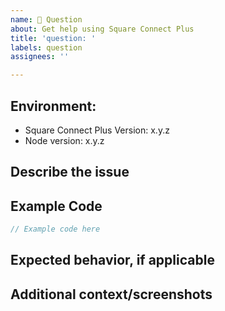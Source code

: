 ```yaml
---
name: 🤔 Question
about: Get help using Square Connect Plus
title: 'question: '
labels: question
assignees: ''

---
```


<!-- Click "Preview" for a more readable version --

Please read and follow the instructions before submitting an issue:

- Read all our documentation, especially the [README](https://github.com/goparrot/square-connect-plus/blob/master/README.md). It may contain information that helps you solve your issue.
- Ensure your issue isn't already [reported](https://github.com/goparrot/square-connect-plus/issues?utf8=%E2%9C%93&q=is%3Aissue).
- If you aren't sure that the issue is caused by Square Connect Plus or you just need help, please use [Stack Overflow](https://stackoverflow.com/questions/tagged/goparrot-square-connect-plus).

⚠️👆 Feel free to these instructions before submitting the issue 👆⚠️
-->

## Environment:

*   Square Connect Plus Version: x.y.z
*   Node version: x.y.z

## Describe the issue

<!-- A clear and concise description of what the issue is. -->

## Example Code

<!-- Code snippet to illustrate your question. -->

```typescript
// Example code here
```

## Expected behavior, if applicable

<!-- A clear and concise description of what you expected to happen. -->

## Additional context/screenshots

<!-- Add any other context about the problem here. If applicable, add screenshots to help explain. -->
